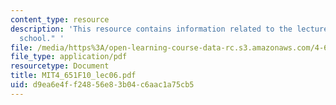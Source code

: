 ```yaml
---
content_type: resource
description: 'This resource contains information related to the lecture "San Francisco
  school." '
file: /media/https%3A/open-learning-course-data-rc.s3.amazonaws.com/4-651-art-since-1940-fall-2010/d9ea6e4ff24856e83b04c6aac1a75cb5_MIT4_651F10_lec06.pdf
file_type: application/pdf
resourcetype: Document
title: MIT4_651F10_lec06.pdf
uid: d9ea6e4f-f248-56e8-3b04-c6aac1a75cb5
---
```


